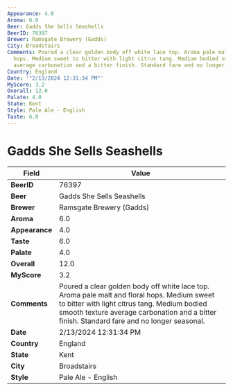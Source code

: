 ```yaml
---
Appearance: 4.0
Aroma: 6.0
Beer: Gadds She Sells Seashells
BeerID: 76397
Brewer: Ramsgate Brewery (Gadds)
City: Broadstairs
Comments: Poured a clear golden body off white lace top. Aroma pale malt and floral
  hops. Medium sweet to bitter with light citrus tang. Medium bodied smooth texture
  average carbonation and a bitter finish. Standard fare and no longer seasonal.
Country: England
Date: '"2/13/2024 12:31:34 PM"'
MyScore: 3.2
Overall: 12.0
Palate: 4.0
State: Kent
Style: Pale Ale - English
Taste: 6.0
---
```


# Gadds She Sells Seashells

| Field         | Value |
|---------------|-------|
| **BeerID** | 76397 |
| **Beer** | Gadds She Sells Seashells |
| **Brewer** | Ramsgate Brewery (Gadds) |
| **Aroma** | 6.0 |
| **Appearance** | 4.0 |
| **Taste** | 6.0 |
| **Palate** | 4.0 |
| **Overall** | 12.0 |
| **MyScore** | 3.2 |
| **Comments** | Poured a clear golden body off white lace top. Aroma pale malt and floral hops. Medium sweet to bitter with light citrus tang. Medium bodied smooth texture average carbonation and a bitter finish. Standard fare and no longer seasonal. |
| **Date** | 2/13/2024 12:31:34 PM |
| **Country** | England |
| **State** | Kent |
| **City** | Broadstairs |
| **Style** | Pale Ale - English |
